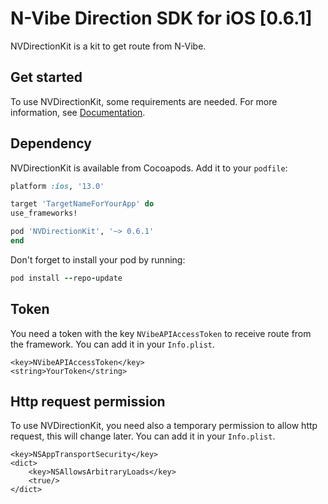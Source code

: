 # N-Vibe Direction SDK for iOS [0.6.1]

NVDirectionKit is a kit to get route from N-Vibe.

## Get started

To use NVDirectionKit, some requirements are needed. For more information, see [Documentation](https://n-vibe.github.io/NVDirectionFramework/).

## Dependency

NVDirectionKit is available from Cocoapods. Add it to your `podfile`:

```ruby
platform :ios, '13.0'

target 'TargetNameForYourApp' do
use_frameworks!

pod 'NVDirectionKit', '~> 0.6.1'
end
```

Don't forget to install your pod by running:

```ruby
pod install --repo-update
```

## Token
  
You need a token with the key `NVibeAPIAccessToken` to receive route from the framework. You can add it in your `Info.plist`.

```
<key>NVibeAPIAccessToken</key>
<string>YourToken</string>
```

## Http request permission

To use NVDirectionKit, you need also a temporary permission to allow http request, this will change later. You can add it in your `Info.plist`.

```
<key>NSAppTransportSecurity</key>
<dict>
    <key>NSAllowsArbitraryLoads</key>
    <true/>
</dict>
```
